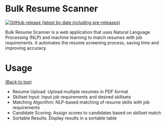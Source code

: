                            
# Bulk Resume Scanner

[![GitHub release (latest by date including pre-releases)](https://img.shields.io/github/v/release/navendu-pottekkat/awesome-readme?include_prereleases)](https://img.shields.io/github/v/release/navendu-pottekkat/awesome-readme?include_prereleases)

Bulk Resume Scanner is a web application that uses Natural Language Processing (NLP) and machine learning to match resumes with job requirements. It automates the resume screening process, saving time and improving accuracy.
 
# Usage
[(Back to top)](#table-of-contents)

- Resume Upload: Upload multiple resumes in PDF format
- Skillset Input: Input job requirements and desired skillsets
- Matching Algorithm: NLP-based matching of resume skills with job requirements
- Candidate Scoring: Assign scores to candidates based on skillset match
- Sortable Results: Display results in a sortable table

